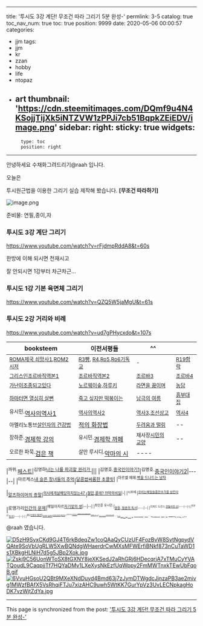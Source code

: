 
---
title: '투시도 3강 계단! 무조건 따라 그리기 5분 완성-'
permlink: 3-5
catalog: true
toc_nav_num: true
toc: true
position: 9999
date: 2020-05-06 00:00:57
categories:
- jjm
tags:
- jjm
- kr
- zzan
- hobby
- life
- ntopaz
- art
thumbnail: 'https://cdn.steemitimages.com/DQmf9u4N4KSojjTijXk5iNTZVW1zPPJi7cb51BqpkZEiEDV/image.png'
sidebar:
    right:
        sticky: true
widgets:
    -
        type: toc
        position: right
---


안녕하세요 수채화그려드리기@raah 입니다.

오늘은  

투시원근법을 이용한 그리기 실습
제작해 봤습니다. 
**[무조건 따라하기]**

![image.png](https://cdn.steemitimages.com/DQmf9u4N4KSojjTijXk5iNTZVW1zPPJi7cb51BqpkZEiEDV/image.png)

준비물: 연필,종이,자

### 투시도 3강 계단 그리기
https://www.youtube.com/watch?v=rFjdmpRddA8&t=60s


한방에 이해 되시면 천재시고

잘 안되시면 
1강부터 차근차근...

### 투시도 1강 기본 육면체 그리기
https://www.youtube.com/watch?v=QZQ5W5jaMgU&t=61s


### 투시도 2강 거리와 비례
https://www.youtube.com/watch?v=ud7gPHycxdo&t=107s


| booksteem    | 이전서평들| ^^||
|-------------------------|-----|----|---|
|<sup>[ROMA제국 쇠망사1](https://steemit.com/busy/@raah/4duilu-booksteem-1),[ROM2시저](https://steemit.com/busy/@raah/3yfi2m-booksteem)|<sup>[R3빵](https://steemit.com/zzan/@raah/2iuusa-3), [R4](https://steemit.com/zzan/@raah/4-booksteem),[Ro5](https://steemit.com/zzan/@raah/5-4),[Ro6기독교](https://steemit.com/zzan/@raah/6-bc350)|<sup>-|<sup>[R19함락](https://steemit.com/zzan/@raah/booksteem-19)|
|<sub>[그리스인조르바직역본1](https://steemit.com/kr/@raah/-1-1550014176939)|<sub>[조르바직역본2](https://steemit.com/jjangjjangman/@raah/-2-1550098545355)|<sub>[조르바3 ](https://steemit.com/jjangjjangman/@raah/-3-1550278650570)|<sup>[조르바4](https://steemit.com/jjangjjangman/@raah/-4--1550444500479)|
|<sup>[가난이조종되고있다](https://steemit.com/kr/@raah/g9q6j-booksteem)|<sup>[노르웨이숲,하루키](https://steemit.com/busy/@raah/booksteem--1547395861749)|<sup>[라면을 끓이며](https://steemit.com/busy/@raah/7g1ceg-booksteem)|<sup>[농담](https://steemit.com/kr/@raah/2wwzk9-booksteem)|
|<sup>[하마터면 열심히 살뻔](https://steemit.com/dclick/@raah/booksteem--1543963597488)|<sub>[죽고 싶지만 떡볶이는](https://steemit.com/tripsteem/@raah/tt20181206t102508187z)|<sup>[남극의 여름](https://www.google.com/url?q=https://steemit.com/tripsteem/%40raah/tt20181206t102508187z&sa=U&ved=0ahUKEwjfs9qJ743gAhWOQd4KHVYQBQkQFggFMAA&client=internal-uds-cse&cx=011445933062884569876:-jmpkfnkicw&usg=AOvVaw39m3rD1dkR7Nyj8CKSYQaa)|<sup>[흙부대집](https://steemit.com/busy/@raah/--1545180666605)|
|<sup>유시민.</sup>[역사의역사1](https://steemit.com/dclick/@raah/booksteem—1542962403745)|<sup>[역사의역사2](https://steemit.com/jjangjjangman/@raah/booksteem—1543152024955)</sup>|<sup>[역사3,조선상고](https://steemit.com/dclick/@raah/booksteem—1543460031936)</sup>|<sup>[역사4](https://steemit.com/dclick/@raah/booksteem-4--1543792797712)</sup>|
|<sup>아멜리노통브[살인자의 건강법](https://steemit.com/busy/@raah/-sup-booksteem—1541986616481)</sup>|[적의 화장법](https://steemit.com/dclick/@raah/-raah-2-booksteem-1542677541417)|<sup>[두려움과 떨림](https://steemit.com/dclick/@raah/-raah-3-booksteem-1542765817065)|--|
|<sup>장하준.</sup>[경제학 강의](https://steemit.com/kr-event/@raah/5er7me)|<sup>유시민.</sup>[경제학 까페](https://steemit.com/kr-event/@raah/2mextn) |<sup>채사장[시민의 교양](https://steemit.com/zzan/@raah/2kyptp)|--|
|<sup>오르한 파묵.</sup>[검은 책](https://steemit.com/tripsteem/@raah/tt20181028t082933549z)|<sup>살만 루시디.</sup>[악마의 시](https://steemit.com/busy/@raah/booksteem-the-satanic-verses)|----

|<sup>까뮈.</sup>[페스트](https://steemit.com/busy/@raah/vcywy-booksteem)|<sup>김영하[나는 나를 파괴할 권리가 ](https://steemit.com/busy/@raah/nm5ev-booksteem)</sup>|||
|<sup>김명호.[중국인이야기1](https://steemit.com/busy/@raah/5yfvwl-booksteem-1)</sup>|<sup>김명호.</sup>[중국인이야기2](https://steemit.com/jjangjjangman/@raah/2zabc5-booksteem-2)|---|--|
|<sup>마르케스[내 슬픈 창녀들의 추억](https://steemit.com/busy/@raah/2ev1dz-booksteem)</sup>|<sup>[달콤쌉싸롬한 초콜릿](https://steemit.com/dclick/@raah/6yfvcz-booksteem)|
|<sup>마르셀 에메.[벽을 드나드는 남자](https://steemit.com/busy/@raah/7cjlck-booksteem)</sup>

|<sub>[알츠하이머의 종말](https://steemit.com/promisteem/@raah/5emtp4-booksteem)|<sup>[의사에게살해당하지않는47 ](https://steemit.com/kr/@raah/booksteem-x)</sup>|<sup>[혈압,콜레? 11약의비밀](https://steemit.com/aaa/@raah/vs)|-|
|<sup>시프테.</sup>|<sup>[우리는매일슬픔한조각을 삼킨다](https://steemit.com/booksteem/@raah/2plkzn-booksteem)</sup>

|<sup>로맹가리[인간의 문제](https://steemit.com/promisteem/@raah/7agvze-booksteem)|<sup>에밀아자르[자기앞의 생](https://steemit.com/busy/@raah/booksteem-or)|--|--|
|<sup>최인훈 유시민.</sup>|<sub>[광장, 청춘의 독서](https://steemit.com/promisteem/@raah/4norb9-booksteem)|----|--|
|<sup>리처드 도킨스.[만들어진 신](https://steemit.com/promisteem/@raah/booksteem-gopax)|----|--|-|
|<sup>박경리.</sup>[토지](https://steemit.com/kr/@raah/7vu7qr-booksteem)|----|--|-|
|<sup>젤딘[인생의 발견1](https://steemit.com/kr/@raah/booksteem-1-n)|<sub>[인생의 발견2](https://steemit.com/kr/@raah/booksteem-2)|<sup>[인생의 발견3](https://steemit.com/kr/@raah/booksteem-3-n)|[발견4](https://steemit.com/kr/@raah/booksteem-4)|
|<sup>유발하라리[사피엔스1](https://steemit.com/jjangjjangman/@raah/9-11)|<sup>[사피엔스,총균쇠,전쟁과 문명2](https://steemit.com/jjangjjangman/@raah/2qng86-2)</sup>|<sub>[사피엔스--3](https://steemit.com/jjangjjangman/@raah/5ppgnn-3)|[--4](https://steemit.com/jjangjjangman/@raah/2edb38-booksteem)|
|<sub>[그랜드 투어 동유럽](https://steemit.com/busy/@raah/booksteem-travel-3-n)|<sup>[50일간의 유럽미술관 체험](https://steemit.com/busy/@raah/kr-travel-2)</sup>|---|---|
|<sub>[바른마음1](https://steemit.com/busy/@raah/booksteem-1)|<sub>[바른마음2](https://steemit.com/booksteem/@raah/booksteem-2-1)|<sub>[바른마음3](https://www.google.com/url?q=https://steemit.com/kr/%40raah/booksteem-3&sa=U&ved=0ahUKEwjR5ODNsvPeAhXMuI8KHa9YB0sQFggEMAA&client=internal-uds-cse&cx=011445933062884569876:-jmpkfnkicw&usg=AOvVaw2f35tnznYV41W4L8EBnP4D)|<sup>[바른마음4](https://steemit.com/booksteem/@raah/booksteem-4-n-shiho-tv)|
|<sub>[바른5](https://www.google.com/url?q=https://steemit.com/kr/%40raah/zig1w-booksteem-5&sa=U&ved=0ahUKEwjR5ODNsvPeAhXMuI8KHa9YB0sQFggGMAE&client=internal-uds-cse&cx=011445933062884569876:-jmpkfnkicw&usg=AOvVaw2LQIguTxhSkHbFQP0QySLr)[마음6](https://steemit.com/jjangjjangman/@raah/5g6ada-booksteem-6)|[바른마음 7](https://steemit.com/jjangjjangman/@raah/booksteem-9-11-7)|<sup>정치[바른마음10](https://www.google.com/url?q=https://steemit.com/busy/%40raah/booksteem-10&sa=U&ved=0ahUKEwjR5ODNsvPeAhXMuI8KHa9YB0sQFggRMAY&client=internal-uds-cse&cx=011445933062884569876:-jmpkfnkicw&usg=AOvVaw0InJ-6BNl4j1kqS4EYc9OQ)||
|<sup>E.H 카.[역사란무엇인가](https://steemit.com/busy/@raah/booksteem-e-h-1)|[역사란2](https://steemit.com/busy/@raah/booksteem-e-h-2)|[역사란3](https://steemit.com/busy/@raah/booksteem-e-h-3-vs)|[역사란4](https://steemit.com/booksteem/@raah/booksteem-e-h-4)|
|[역설과 반전이 대륙](https://steemit.com/busy/@raah/booksteem-sns)|[역설과 반전4](https://steemit.com/busy/@raah/6anfzx-booksteem-sns)|[반전의 대륙5](https://steemit.com/busy/@raah/booksteem-5)| |
|<sup>헤르만 헷세.</sup>[싯다르타1](https://steemit.com/busy/@raah/booksteem-muksteem-1-n)|[싯다르타2](https://steemit.com/busy/@raah/booksteem-muksteem-2-n)|[싯다르타3](https://steemit.com/busy/@raah/booksteem-muksteem-3-travel)||
<sup>금세기 가장 완벽한 인간, 총든 예수</sup>|<sup>[체 게바라 평전](https://steemit.com/kr-writing/@raah/booksteem-muksteem)</sup>|[CHe2](https://steemit.com/kr/@raah/booksteem-muksteem-2)|[CHE-3 ](https://steemit.com/kr/@raah/booksteem-muksteem-3)|
|[CHE-4값을 따지지 않는 무역](https://busy.org/@raah/booksteem-muksteem-4-n)|[CHE-5 ](https://steemit.com/kr/@raah/booksteem-muksteem-5)|[CHE- 6](https://busy.org/@raah/booksteem-6)|[체7(최종)](https://steemit.com/busy/@raah/booksteem-7)|
|<sup>탈벤 샤하르.</sup>[해피어](https://steemit.com/kr-writing/@raah/booksteem-muksteem-happier)|[늙어감에 대하여](https://steemit.com/kr-writing/@raah/51yeby-booksteem)|[피로사회](https://steemit.com/kr/@raah/2uxyyk)|--|
|<sup>존리드.</sup>|[세계를 뒤흔든 열흘](https://steemit.com/kr/@raah/6jesuk-booksteem)|---|---|
|<sup>[자본주의 역사 바로알기1](https://steemit.com/kr/@raah/52yiuu)|[자본주의 역사 바로알기2](https://steemit.com/kr/@raah/2)|[세계사 편력](https://steemit.com/kr/@raah/329nwt-100)|---|
|[노동성권력](https://steemit.com/kr-writing/@raah/sax)|<sub>[불평등의 대가](https://steemit.com/kr-event/@raah/49zftv)|---|--|
|[문명과 전쟁1](https://steemit.com/kr-writing/@raah/4rmub5-1)|[전2](https://steemit.com/kr-writing/@raah/2-vs).[쟁3](https://steemit.com/kr-writing/@raah/3)|[전쟁4](https://steemit.com/kr-writing/@raah/4)|[전쟁5](https://steemit.com/kr-writing/@raah/5cvfbj-5)|
|[사랑으로 가는 길](https://steemit.com/kr-writing/@raah/7aopyc)|<sub>[깨어나십시오](https://steemit.com/kr-writing/@raah/7rmwqg)|---|--|
|<sup>시오노나나미|[르네상스를 만든 사람들](https://steemit.com/kr-writing/@raah/n)|
|<sup>@leesol.[만화 카툰 8권 추천](https://www.google.com/url?q=https://steemit.com/kr/%40raah/booksteem-leesol-twohs&sa=U&ved=0ahUKEwiOlZjutPPeAhUItI8KHTncBMc4HhAWCBMwBw&client=internal-uds-cse&cx=011445933062884569876:-jmpkfnkicw&usg=AOvVaw2mssaxtW6cibp0v5wf2dHB)</sup>|<sup>바스티앙비베스[염소의 맛,블로그 등 5권](https://steemit.com/kr-writing/@raah/j2elr)</sup>|---|--|





@raah 였습니다.

[![D5zH9SyxCKd9GJ4T6rkBdeqZw1coQAaQyCUzUF4FozBvW8SvtNgpydVQAte9SoVbUgRLW5XwBQNdgWHaerdrCwMXsMFWErfiBNkf873nCuTaWD1s1XBkgHLNiH7d5g5JBp2Xok.jpg](https://cdn.steemitimages.com/DQmWCuJfhPmWHAmLnaLCpxLfTAkiZSBiDcGJF9tW7cjtgZs/D5zH9SyxCKd9GJ4T6rkBdeqZw1coQAaQyCUzUF4FozBvW8SvtNgpydVQAte9SoVbUgRLW5XwBQNdgWHaerdrCwMXsMFWErfiBNkf873nCuTaWD1s1XBkgHLNiH7d5g5JBp2Xok.jpg)](https://www.gopax.co.kr/)
[![Zskj9C56UonWToSX8tGXNY8jeXKSedJ2aRhGRj6HDecqrjA7xTMuCyYVATQoudL9CaqpjjTf7HQYaDMv1LXeXysNkEzfUqWppy2FmMWTnxkTEwUbFqoB.gif](https://cdn.steemitimages.com/DQmdnGdgBnXv9vLAaFFaX8ftQbJ3KyQZfvfKjArjRU1Jo7m/Zskj9C56UonWToSX8tGXNY8jeXKSedJ2aRhGRj6HDecqrjA7xTMuCyYVATQoudL9CaqpjjTf7HQYaDMv1LXeXysNkEzfUqWppy2FmMWTnxkTEwUbFqoB.gif)](https://www.triplea.reviews/movie)
[![6VvuHGsoU2QBt9MXeXNdDuyd4Bmd63j7zJymDTWgdcJjnzaPB3ae2mivg1MWzfBAfX5VsRhqiFTJu7xizAHC9uwh5WtKK7GurYpVz3UvLECNpkagHoDK7vzWjtZdYa.jpg](https://cdn.steemitimages.com/DQmeLviijqZzVHNuxvjXhR78KtnFrWUoVuwFvw4yn6Ptajp/6VvuHGsoU2QBt9MXeXNdDuyd4Bmd63j7zJymDTWgdcJjnzaPB3ae2mivg1MWzfBAfX5VsRhqiFTJu7xizAHC9uwh5WtKK7GurYpVz3UvLECNpkagHoDK7vzWjtZdYa.jpg)](https://www.steemzzang.com/)

- - -

This page is synchronized from the post: ['투시도 3강 계단! 무조건 따라 그리기 5분 완성-'](https://steemit.com/@raah/3-5)
